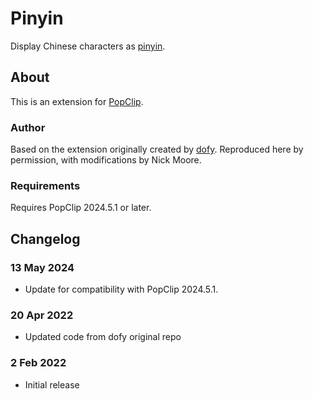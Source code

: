 # Pinyin

Display Chinese characters as [pinyin](https://en.wikipedia.org/wiki/Pinyin).

## About

This is an extension for [PopClip](https://www.popclip.app/).

### Author

Based on the extension originally created by [dofy](https://github.com/dofy/PopClip-Extensions). Reproduced here by permission, with modifications by Nick Moore.

### Requirements

Requires PopClip 2024.5.1 or later.

## Changelog

### 13 May 2024

* Update for compatibility with PopClip 2024.5.1.
  
### 20 Apr 2022

* Updated code from dofy original repo

### 2 Feb 2022

* Initial release
